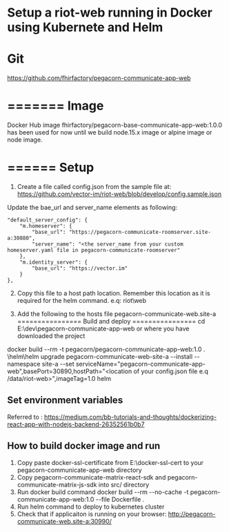 Setup a riot-web running in Docker using Kubernete and Helm
===========================================================
Git
===========
https://github.com/fhirfactory/pegacorn-communicate-app-web

=======
Image
=======
Docker Hub image fhirfactory/pegacorn-base-communicate-app-web:1.0.0 has been used for now until we build node.15.x image or alpine image or node image.

======
Setup
======
1) Create a file called config.json from the sample file at: https://github.com/vector-im/riot-web/blob/develop/config.sample.json

Update the bae_url and server_name elements as following:

	"default_server_config": {
        "m.homeserver": {
            "base_url": "https://pegacorn-communicate-roomserver.site-a:30880",
            "server_name": "<the server_name from your custom homeserver.yaml file in pegacorn-communicate-roomserver"
        },
        "m.identity_server": {
            "base_url": "https://vector.im"
        }
    },

2) Copy this file to a host path location.  Remember this location as it is required for the helm command. e.q: riot\web

3) Add the following to the hosts file
	pegacorn-communicate-web.site-a
================
Build and deploy
================
cd E:\dev\pegacorn-communicate-app-web or where you have downloaded the project

docker build --rm -t pegacorn/pegacorn-communicate-app-web:1.0 .
\helm\helm upgrade pegacorn-communicate-web-site-a --install --namespace site-a --set serviceName="pegacorn-communicate-app-web",basePort=30890,hostPath="<location of your config.json file e.q /data/riot-web>",imageTag=1.0 helm

## Set environment variables
Referred to : https://medium.com/bb-tutorials-and-thoughts/dockerizing-react-app-with-nodejs-backend-26352561b0b7 

## How to build docker image and run 

1) Copy paste docker-ssl-certificate from E:\docker-ssl-cert to your pegacorn-communicate-app-web directory
2) Copy pegacorn-communicate-matrix-react-sdk and pegacorn-communicate-matrix-js-sdk into src/ directory
3) Run docker build command
docker build --rm --no-cache -t pegacorn-communicate-app-web:1.0 --file Dockerfile .
4) Run helm command to deploy to kubernetes cluster
5) Check that if applicaiton is running on your browser: http://pegacorn-communicate-web.site-a:30990/
